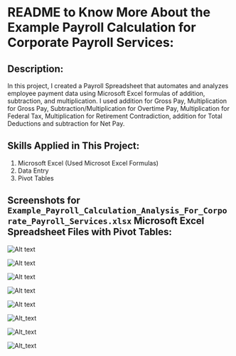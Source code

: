# README to Know More About the Example Payroll Calculation for Corporate Payroll Services:

## Description:

In this project, I created a Payroll Spreadsheet that automates and analyzes employee payment data using Microsoft Excel formulas of addition, subtraction, and multiplication. I used 
addition for Gross Pay, Multiplication for Gross Pay, Subtraction/Multiplication for Overtime Pay, Multiplication for Federal Tax, Multiplication for Retirement Contradiction, addition
for Total Deductions and subtraction for Net Pay.

## Skills Applied in This Project:

1. Microsoft Excel (Used Microsot Excel Formulas)
2. Data Entry
3. Pivot Tables

## Screenshots for `Example_Payroll_Calculation_Analysis_For_Corporate_Payroll_Services.xlsx` Microsoft Excel Spreadsheet Files with Pivot Tables:

![Alt text](Screenshots/Example_Payroll_Calculation_Analysis_for_Corporate_Payroll_Services_Part_1.png)

![Alt text](Screenshots/Example_Payroll_Calculation_Analysis_for_Corporate_Payroll_Services_Part_2.png)

![Alt text](Screenshots/Example_Payroll_Calculation_Analysis_for_Corporate_Payroll_Services_Part_3.png)

![Alt text](Screenshots/Pivot_Table_Part_1.png)

![Alt text](Screenshots/Pivot_Table_Part_2.png)

![Alt_text](Screenshots/Pivot_Table_Part_3.png)

![Alt_text](Screenshots/Pivot_Table_Part_4.png)

![Alt_text](Screenshots/Pivot_Table_Part_5.png)


